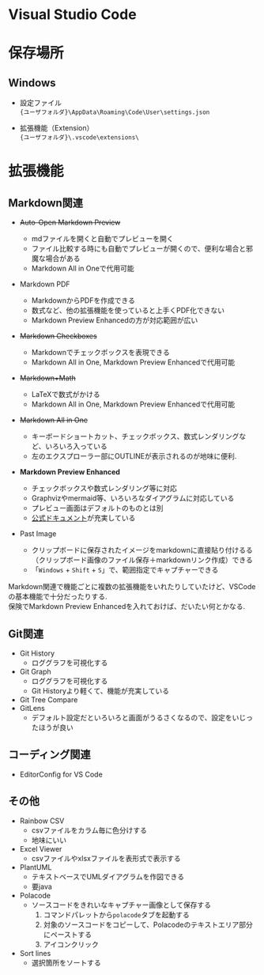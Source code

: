 # Visual Studio Code

# 保存場所

## Windows

- 設定ファイル  
    `{ユーザフォルダ}\AppData\Roaming\Code\User\settings.json`

- 拡張機能（Extension）  
    `{ユーザフォルダ}\.vscode\extensions\`


# 拡張機能

## Markdown関連

- ~~Auto-Open Markdown Preview~~
    - mdファイルを開くと自動でプレビューを開く
    - ファイル比較する時にも自動でプレビューが開くので、便利な場合と邪魔な場合がある
    - Markdown All in Oneで代用可能

- Markdown PDF
    - MarkdownからPDFを作成できる
    - 数式など、他の拡張機能を使っていると上手くPDF化できない
    - Markdown Preview Enhancedの方が対応範囲が広い

- ~~Markdown Checkboxes~~
    - Markdownでチェックボックスを表現できる
    - Markdown All in One, Markdown Preview Enhancedで代用可能

- ~~Markdown+Math~~
    -  LaTeXで数式がかける
    -  Markdown All in One, Markdown Preview Enhancedで代用可能

- ~~Markdown All in One~~
    - キーボードショートカット、チェックボックス、数式レンダリングなど、いろいろ入っている
    - 左のエクスプローラー部にOUTLINEが表示されるのが地味に便利.

- **Markdown Preview Enhanced**
    - チェックボックスや数式レンダリング等に対応
    - Graphvizやmermaid等、いろいろなダイアグラムに対応している
    - プレビュー画面はデフォルトのものとは別
    - [公式ドキュメント](https://shd101wyy.github.io/markdown-preview-enhanced/#/)が充実している 

- Past Image
    - クリップボードに保存されたイメージをmarkdownに直接貼り付けるる（クリップボード画像のファイル保存＋markdownリンク作成）できる
    - 「`Windows` + `Shift` + `S`」で、範囲指定でキャプチャーできる

Markdown関連で機能ごとに複数の拡張機能をいれたりしていたけど、VSCodeの基本機能で十分だったりする.  
保険でMarkdown Preview Enhancedを入れておけば、だいたい何とかなる.

## Git関連

- Git History
    - ロググラフを可視化する
- Git Graph
    - ロググラフを可視化する
    - Git Historyより軽くて、機能が充実している
- Git Tree Compare
- GitLens
    - デフォルト設定だといろいろと画面がうるさくなるので、設定をいじったほうが良い

## コーディング関連

- EditorConfig for VS Code

## その他

- Rainbow CSV
    - csvファイルをカラム毎に色分けする
    - 地味にいい
- Excel Viewer
    - csvファイルやxlsxファイルを表形式で表示する
- PlantUML
    - テキストベースでUMLダイアグラムを作図できる
    - 要java
- Polacode
    - ソースコードをきれいなキャプチャー画像として保存する
        1. コマンドパレットから`polacode`タブを起動する
        1. 対象のソースコードをコピーして、Polacodeのテキストエリア部分にペーストする
        1. アイコンクリック
- Sort lines
    - 選択箇所をソートする

